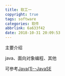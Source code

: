 ```yaml
---
title: 软工一
copyright: true
tags: software
categories: 软件
abbrlink: 6a633f42
date: 2018-10-31 20:09:53
---
```


主要介绍

java、面向对象编程、其他

可参考[Java(1)--JavaSE](<http://songzi.info/2018/12/28/Java(1)--JavaSE/>)